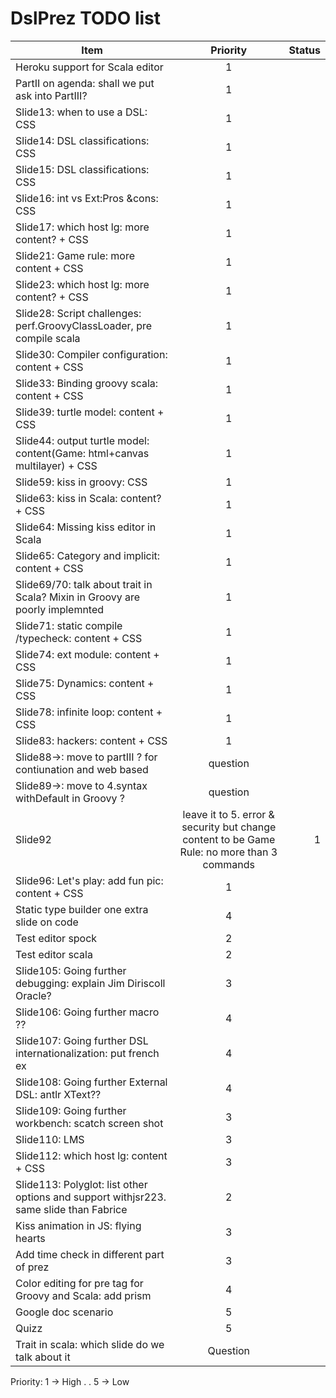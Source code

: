 DslPrez TODO list
=================
| Item        | Priority           | Status  |
| ------------- |:-------------:| -----:|
| Heroku support for Scala editor|1||
| PartII on agenda: shall we put ask into PartIII?|1||
| Slide13: when to use a DSL: CSS|1||
| Slide14: DSL classifications: CSS|1||
| Slide15: DSL classifications: CSS|1||
| Slide16: int vs Ext:Pros &cons: CSS|1||
| Slide17: which host lg: more content? + CSS|1||
| Slide21: Game rule: more content + CSS|1||
| Slide23: which host lg: more content? + CSS|1||
| Slide28: Script challenges: perf.GroovyClassLoader, pre compile scala|1||
| Slide30: Compiler configuration: content + CSS|1||
| Slide33: Binding groovy scala: content + CSS|1||
| Slide39: turtle model: content + CSS|1||
| Slide44: output turtle model: content(Game: html+canvas multilayer) + CSS|1||
| Slide59: kiss in groovy: CSS|1||
| Slide63: kiss in Scala: content? + CSS|1||
| Slide64: Missing kiss editor in Scala|1||
| Slide65: Category and implicit: content + CSS|1||
| Slide69/70: talk about trait in Scala? Mixin in Groovy are poorly implemnted|1||
| Slide71: static compile /typecheck: content + CSS|1||
| Slide74: ext module: content + CSS|1||
| Slide75: Dynamics: content + CSS|1||
| Slide78: infinite loop: content + CSS|1||
| Slide83: hackers: content + CSS|1||
| Slide88->: move to partIII ? for contiunation and web based|question||
| Slide89->: move to 4.syntax withDefault in Groovy ?|question||
| Slide92| leave it to 5. error & security but change content to be Game Rule: no more than 3 commands|1||
| Slide96: Let's play: add fun pic: content + CSS|1||
| Static type builder one extra slide on code|4||
| Test editor spock|2| |
| Test editor scala|2| |
| Slide105: Going further debugging: explain Jim Diriscoll Oracle?|3||
| Slide106: Going further macro ??|4||
| Slide107: Going further DSL internationalization: put french ex|4||
| Slide108: Going further External DSL: antlr XText??|4||
| Slide109: Going further workbench: scatch screen shot|3||
| Slide110: LMS|3||
| Slide112: which host lg: content + CSS|3||
| Slide113: Polyglot: list other options and support withjsr223. same slide than Fabrice|2||
| Kiss animation in JS: flying hearts|3||
| Add time check in different part of prez|3||
| Color editing for pre tag for Groovy and Scala: add prism|4||
| Google doc scenario|5||
| Quizz|5||
| Trait in scala: which slide do we talk about it|Question||




Priority:
1 -> High
.
.
5 -> Low
